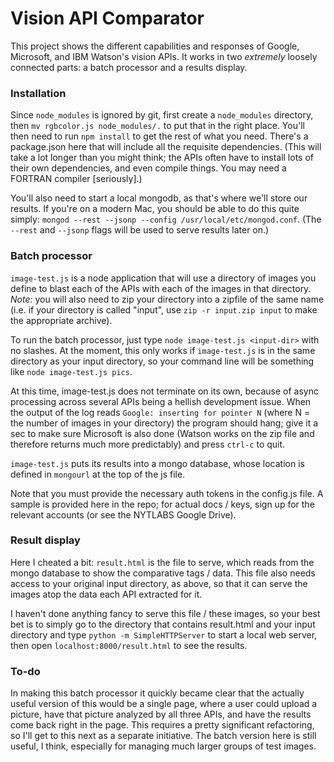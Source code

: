 # Vision API Comparator
This project shows the different capabilities and responses of Google, Microsoft, and IBM Watson's vision APIs. It works in two _extremely_ loosely connected parts: a batch processor and a results display.

### Installation
Since `node_modules` is ignored by git, first create a `node_modules` directory, then `mv rgbcolor.js node_modules/.` to put that in the right place. You'll then need to run `npm install` to get the rest of what you need. There's a package.json here that will include all the requisite dependencies. (This will take a lot longer than you might think; the APIs often have to install lots of their own dependencies, and even compile things. You may need a FORTRAN compiler [seriously].)

You'll also need to start a local mongodb, as that's where we'll store our results. If you're on a modern Mac, you should be able to do this quite simply: `mongod --rest --jsonp --config /usr/local/etc/mongod.conf`. (The `--rest` and `--jsonp` flags will be used to serve results later on.)

### Batch processor
`image-test.js` is a node application that will use a directory of images you define to blast each of the APIs with each of the images in that directory. *Note:* you will also need to zip your directory into a zipfile of the same name (i.e. if your directory is called "input", use `zip -r input.zip input` to make the appropriate archive).

To run the batch processor, just type `node image-test.js <input-dir>` with no slashes. At the moment, this only works if `image-test.js` is in the same directory as your input directory, so your command line will be something like `node image-test.js pics`.

At this time, image-test.js does not terminate on its own, because of async processing across several APIs being a hellish development issue. When the output of the log reads `Google: inserting for pointer N` (where N = the number of images in your directory) the program should hang; give it a sec to make sure Microsoft is also done (Watson works on the zip file and therefore returns much more predictably) and press `ctrl-c` to quit.

`image-test.js` puts its results into a mongo database, whose location is defined in `mongourl` at the top of the js file.

Note that you must provide the necessary auth tokens in the config.js file. A sample is provided here in the repo; for actual docs / keys, sign up for the relevant accounts (or see the NYTLABS Google Drive).

### Result display
Here I cheated a bit: `result.html` is the file to serve, which reads from the mongo database to show the comparative tags / data. This file also needs access to your original input directory, as above, so that it can serve the images atop the data each API extracted for it.

I haven't done anything fancy to serve this file / these images, so your best bet is to simply go to the directory that contains result.html and your input directory and type `python -m SimpleHTTPServer` to start a local web server, then open `localhost:8000/result.html` to see the results.

### To-do
In making this batch processor it quickly became clear that the actually useful version of this would be a single page, where a user could upload a picture, have that picture analyzed by all three APIs, and have the results come back right in the page. This requires a pretty significant refactoring, so I'll get to this next as a separate initiative. The batch version here is still useful, I think, especially for managing much larger groups of test images.

